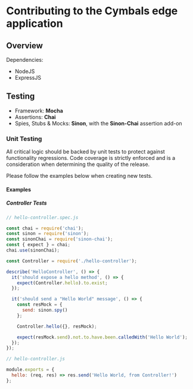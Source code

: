 # Contributing to the Cymbals edge application

## Overview
Dependencies: 
  - NodeJS
  - ExpressJS

## Testing

- Framework: **Mocha**
- Assertions: **Chai**
- Spies, Stubs & Mocks: **Sinon**, with the **Sinon-Chai** assertion add-on

### Unit Testing
All critical logic should be backed by unit tests to protect against functionality regressions. Code coverage is strictly enforced and is a consideration when determining the quality of the release. 

Please follow the examples below when creating new tests. 

#### Examples

##### Controller Tests
```js
// hello-controller.spec.js

const chai = require('chai');
const sinon = require('sinon');
const sinonChai = require('sinon-chai');
const { expect } = chai;
chai.use(sinonChai);

const Controller = require('./hello-controller');

describe('HelloController', () => {
  it('should expose a hello method', () => {
    expect(Controller.hello).to.exist;
  });

  it('should send a "Hello World" message', () => {
    const resMock = {
      send: sinon.spy()
    };

    Controller.hello({}, resMock);

    expect(resMock.send).not.to.have.been.calledWith('Hello World');
  });
});
```

```js
// hello-controller.js

module.exports = {
  hello: (req, res) => res.send('Hello World, from Controller!')
};
```